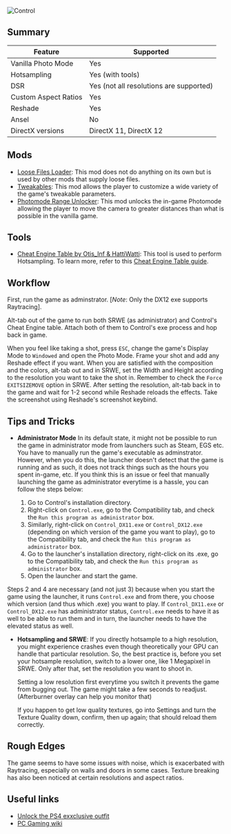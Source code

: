 ![Control](Images\control_header.png "Shot by Jim2point0")

## Summary

Feature | Supported
--|--
Vanilla Photo Mode | Yes
Hotsampling | Yes (with tools)
DSR | Yes (not all resolutions are supported)
Custom Aspect Ratios | Yes
Reshade | Yes
Ansel | No
DirectX versions | DirectX 11, DirectX 12

## Mods

* [Loose Files Loader](https://www.nexusmods.com/control/mods/11): This mod does not do anything on its own but is used by other mods that supply loose files.
* [Tweakables](https://www.nexusmods.com/control/mods/14): This mod allows the player to customize a wide variety of the game's tweakable parameters. 
* [Photomode Range Unlocker](https://www.nexusmods.com/control/mods/23): This mod unlocks the in-game Photomode allowing the player to move the camera to greater distances than what is possible in the vanilla game.

## Tools

* [Cheat Engine Table by Otis_Inf & HattiWatti](..\CheatTables\Control_DX12_Hotsampling.CT): This tool is used to perform Hotsampling. To learn more, refer to this [Cheat Engine Table guide](https://framedsc.github.io/GeneralGuides/cheat_engine_tables.htm).

## Workflow
First, run the game as adminstrator. [*Note*: Only the DX12 exe supports Raytracing].

Alt-tab out of the game to run both SRWE (as administrator) and Control's Cheat Engine table. Attach both of them to Control's exe process and hop back in game.

When you feel like taking a shot, press `ESC`, change the game's Display Mode to `Windowed` and open the Photo Mode. Frame your shot and add any Reshade effect if you want. When you are satisfied with the composition and the colors, alt-tab out and in SRWE, set the Width and Height according to the resolution you want to take the shot in. Remember to check the `Force EXITSIZEMOVE` option in SRWE. After setting the resolution, alt-tab back in to the game and wait for 1-2 second while Reshade reloads the effects. Take the screenshot using Reshade's screenshot keybind.

## Tips and Tricks

* **Administrator Mode**
In its default state, it might not be possible to run the game in administrator mode from launchers such as Steam, EGS etc. You have to manually run the game's executable as adminstrator. However, when you do this, the launcher doesn't detect that the game is running and as such, it does not track things such as the hours you spent in-game, etc. If you think this is an issue or feel that manually launching the game as administrator everytime is a hassle, you can follow the steps below: 

    1. Go to Control's installation directory.
    2. Right-click on `Control.exe`, go to the Compatibility tab, and check the `Run this program as administrator` box.
    3. Similarly, right-click on `Control_DX11.exe` or `Control_DX12.exe` (depending on which version of the game you want to play), go to the Compatibility tab, and check the `Run this program as administrator` box.
    4. Go to the launcher's installation directory, right-click on its .exe, go to the Compatibility tab, and check the `Run this program as administrator` box.
    5. Open the launcher and start the game.

Steps 2 and 4 are necessary (and not just 3) because when you start the game using the launcher, it runs `Control.exe` and from there, you choose which version (and thus which .exe) you want to play. If `Control_DX11.exe` or `Control_DX12.exe` has administrator status, `Control.exe` needs to have it as well to be able to run them and in turn, the launcher needs to have the elevated status as well.

* **Hotsampling and SRWE**: If you directly hotsample to a high resolution, you might experience crashes even though theoretically your GPU can handle that particular resolution. So, the best practice is, before you set your hotsample resolution, switch to a lower one, like 1 Megapixel in SRWE. Only after that, set the resolution you want to shoot in.

    Setting a low resolution first everytime you switch it prevents the game from bugging out. The game might take a few seconds to readjust. (Afterburner overlay can help you monitor that)

    If you happen to get low quality textures, go into Settings and turn the Texture Quality down, confirm, then up again; that should reload them correctly.


## Rough Edges
The game seems to have some issues with noise, which is exacerbated with Raytracing, especially on walls and doors in some cases. Texture breaking has also been noticed at certain resolutions and aspect ratios.

## Useful links

* [Unlock the PS4 exxclusive outfit](https://cdn.discordapp.com/attachments/762793138480742411/881914438091935844/Desktop_Screenshot_zzz.png)
* [PC Gaming wiki](https://www.pcgamingwiki.com/wiki/Control)